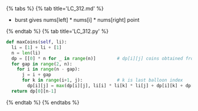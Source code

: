 {% tabs %}
{% tab title='LC_312.md' %}

* burst gives nums[left] * nums[i] * nums[right] point

{% endtab %}
{% tab title='LC_312.py' %}

```py
def maxCoins(self, li):
  li = [1] + li + [1]
  n = len(li)
  dp = [[0] * n for _ in range(n)]        # dp[i][j] coins obtained from balloons between index i and j
  for gap in range(2, n):
    for i in range(n - gap):
      j = i + gap
      for k in range(i+1, j):             # k is last balloon index
        dp[i][j] = max(dp[i][j], li[i] * li[k] * li[j] + dp[i][k] + dp[k][j])
  return dp[0][n-1]
```

{% endtab %}
{% endtabs %}